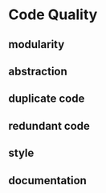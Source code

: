 # Code Quality

## modularity

## abstraction

## duplicate code

## redundant code

## style

## documentation

